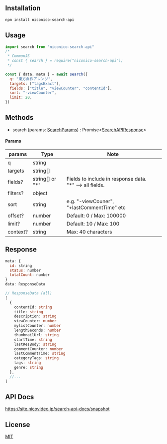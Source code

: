 ## Installation

```bash
npm install niconico-search-api
```

## Usage

```js
import search from "niconico-search-api"
/*
 * CommonJS
 * const { search } = require("niconico-search-api");
 */

const { data, meta } = await search({
  q: "東方自作アレンジ",
  targets: ["tagsExact"],
  fields: ["title", "viewCounter", "contentId"],
  sort: "-viewCounter",
  limit: 20,
})
```

## Methods

- search (params: [SearchParams](#params)) : Promise\<[SearchAPIResponse](#response)\>

#### Params

| params   | Type             | Note                                                         |
| -------- | ---------------- | ------------------------------------------------------------ |
| q        | string           |
| targets  | string[]         |
| fields?  | string[] or "\*" | Fields to include in response data. <br>"\*" --> all fields. |
| filters? | object           |
| sort     | string           | e.g. "-viewCouner", "+lastCommentTime" etc                   |
| offset?  | number           | Default: 0 / Max: 100000                                     |
| limit?   | number           | Default: 10 / Max: 100                                       |
| context? | string           | Max: 40 characters                                           |

## Response

```js
meta: {
  id: string
  status: number
  totalCount: number
}
data: ResponseData
```

```ts
// ResponseData (all)
[
  {
    contentId: string
    title: string
    description: string
    viewCounter: number
    mylistCounter: number
    lengthSeconds: number
    thumbnailUrl: string
    startTime: string
    lastResBody: string
    commentCounter: number
    lastCommentTime: string
    categoryTags: string
    tags: string
    genre: string
  },
  //...
]
```

## API Docs

https://site.nicovideo.jp/search-api-docs/snapshot

## License

[MIT](LICENSE)
